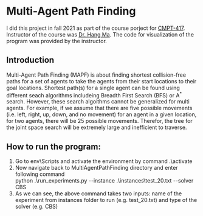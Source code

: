 # Multi-Agent Path Finding
I did this project in fall 2021 as part of the course porject for [CMPT-417](http://www.sfu.ca/outlines.html?2022/summer/cmpt/417/d100). Instructor of the course was [Dr. Hang Ma](https://www.cs.sfu.ca/~hangma/). The code for visualization of the program was provided by the instructor.
## Introduction
Multi-Agent Path Finding (MAPF) is about finding shortest collision-free paths for a set of agents to take the agents from their start locations to their goal locations. Shortest path(s) for a single agent can be found using different seach algorithms includeing Breadth First Search (BFS) or A<sup>*</sup> search. However, these search algoithms cannot be generalized for multi agents. For example, if we assume that there are five possible movements (i.e. left, right, up, down, and no movement) for an agent in a given location, for two agents, there will be 25 possible movements. Therefor, the tree for the joint space search will be extremely large and inefficient to traverse. 
## How to run the program:
1. Go to env\Scripts and activate the environment by command .\activate
2. Now navigate back to MultiAgentPathFinding directory and enter following command <br/>
python .\run_experiments.py --instance .\instances\test_20.txt --solver CBS
3. As we can see, the above command takes two inputs: name of the experiment from instances folder to run (e.g. test_20.txt) and type of the solver (e.g. CBS)
